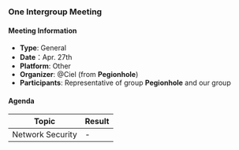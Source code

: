 ### One Intergroup Meeting

#### Meeting Information
- **Type**: General
- **Date**：Apr. 27th
- **Platform**: Other
- **Organizer**: @Ciel (from **Pegionhole**)
- **Participants**: Representative of group **Pegionhole** and our group

#### Agenda
|Topic|Result|
|-|-|
|Network Security|-|
